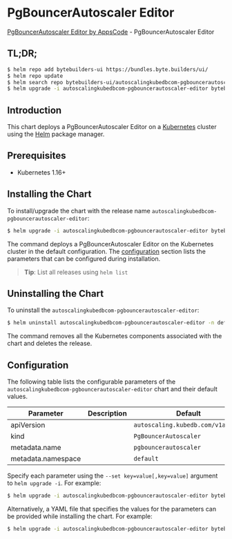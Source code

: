 # PgBouncerAutoscaler Editor

[PgBouncerAutoscaler Editor by AppsCode](https://byte.builders) - PgBouncerAutoscaler Editor

## TL;DR;

```bash
$ helm repo add bytebuilders-ui https://bundles.byte.builders/ui/
$ helm repo update
$ helm search repo bytebuilders-ui/autoscalingkubedbcom-pgbouncerautoscaler-editor --version=v0.4.0
$ helm upgrade -i autoscalingkubedbcom-pgbouncerautoscaler-editor bytebuilders-ui/autoscalingkubedbcom-pgbouncerautoscaler-editor -n default --create-namespace --version=v0.4.0
```

## Introduction

This chart deploys a PgBouncerAutoscaler Editor on a [Kubernetes](http://kubernetes.io) cluster using the [Helm](https://helm.sh) package manager.

## Prerequisites

- Kubernetes 1.16+

## Installing the Chart

To install/upgrade the chart with the release name `autoscalingkubedbcom-pgbouncerautoscaler-editor`:

```bash
$ helm upgrade -i autoscalingkubedbcom-pgbouncerautoscaler-editor bytebuilders-ui/autoscalingkubedbcom-pgbouncerautoscaler-editor -n default --create-namespace --version=v0.4.0
```

The command deploys a PgBouncerAutoscaler Editor on the Kubernetes cluster in the default configuration. The [configuration](#configuration) section lists the parameters that can be configured during installation.

> **Tip**: List all releases using `helm list`

## Uninstalling the Chart

To uninstall the `autoscalingkubedbcom-pgbouncerautoscaler-editor`:

```bash
$ helm uninstall autoscalingkubedbcom-pgbouncerautoscaler-editor -n default
```

The command removes all the Kubernetes components associated with the chart and deletes the release.

## Configuration

The following table lists the configurable parameters of the `autoscalingkubedbcom-pgbouncerautoscaler-editor` chart and their default values.

|     Parameter      | Description |                   Default                    |
|--------------------|-------------|----------------------------------------------|
| apiVersion         |             | <code>autoscaling.kubedb.com/v1alpha1</code> |
| kind               |             | <code>PgBouncerAutoscaler</code>             |
| metadata.name      |             | <code>pgbouncerautoscaler</code>             |
| metadata.namespace |             | <code>default</code>                         |


Specify each parameter using the `--set key=value[,key=value]` argument to `helm upgrade -i`. For example:

```bash
$ helm upgrade -i autoscalingkubedbcom-pgbouncerautoscaler-editor bytebuilders-ui/autoscalingkubedbcom-pgbouncerautoscaler-editor -n default --create-namespace --version=v0.4.0 --set apiVersion=autoscaling.kubedb.com/v1alpha1
```

Alternatively, a YAML file that specifies the values for the parameters can be provided while
installing the chart. For example:

```bash
$ helm upgrade -i autoscalingkubedbcom-pgbouncerautoscaler-editor bytebuilders-ui/autoscalingkubedbcom-pgbouncerautoscaler-editor -n default --create-namespace --version=v0.4.0 --values values.yaml
```
